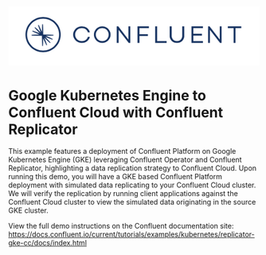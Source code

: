 ![image](../../images/confluent-logo-300-2.png)

# Google Kubernetes Engine to Confluent Cloud with Confluent Replicator

This example features a deployment of Confluent Platform on Google Kubernetes Engine (GKE) leveraging Confluent Operator and Confluent Replicator, highlighting a data replication strategy to Confluent Cloud. Upon running this demo, you will have a GKE based Confluent Platform deployment with simulated data replicating to your Confluent Cloud cluster. We will verify the replication by running client applications against the Confluent Cloud cluster to view the simulated data originating in the source GKE cluster.

View the full demo instructions on the Confluent documentation site:  https://docs.confluent.io/current/tutorials/examples/kubernetes/replicator-gke-cc/docs/index.html
